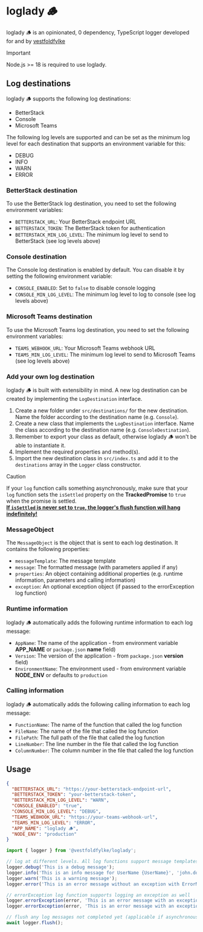 # loglady 🪵

loglady 🪵 is an opinionated, 0 dependency, TypeScript logger developed for and by [vestfoldfylke](https://github.com/vestfoldfylke)

> [!IMPORTANT]
> Node.js >= 18 is required to use loglady.

## Log destinations

loglady 🪵 supports the following log destinations:

- BetterStack
- Console
- Microsoft Teams

The following log levels are supported and can be set as the minimum log level for each destination that supports an environment variable for this:
- DEBUG
- INFO
- WARN
- ERROR

### BetterStack destination

To use the BetterStack log destination, you need to set the following environment variables:
- `BETTERSTACK_URL`: Your BetterStack endpoint URL
- `BETTERSTACK_TOKEN`: The BetterStack token for authentication
- `BETTERSTACK_MIN_LOG_LEVEL`: The minimum log level to send to BetterStack (see log levels above)

### Console destination

The Console log destination is enabled by default. You can disable it by setting the following environment variable:
- `CONSOLE_ENABLED`: Set to `false` to disable console logging
- `CONSOLE_MIN_LOG_LEVEL`: The minimum log level to log to console (see log levels above)

### Microsoft Teams destination

To use the Microsoft Teams log destination, you need to set the following environment variables:
- `TEAMS_WEBHOOK_URL`: Your Microsoft Teams webhook URL
- `TEAMS_MIN_LOG_LEVEL`: The minimum log level to send to Microsoft Teams (see log levels above)

### Add your own log destination

loglady 🪵 is built with extensibility in mind. A new log destination can be created by implementing the `LogDestination` interface.

1. Create a new folder under `src/destinations/` for the new destination. Name the folder according to the destination name (e.g. `Console`).
2. Create a new class that implements the `LogDestination` interface. Name the class according to the destination name (e.g. `ConsoleDestination`).
3. Remember to export your class as default, otherwise loglady 🪵 won't be able to instantiate it.
4. Implement the required properties and method(s).
5. Import the new destination class in `src/index.ts` and add it to the `destinations` array in the `Logger` class constructor.

> [!CAUTION]
> If your `log` function calls something asynchronously, make sure that your `log` function sets the `isSettled` property on the **TrackedPromise** to `true` when the promise is settled.<br />
> <b><u>If `isSettled` is never set to `true`, the logger's flush function will hang indefinitely!</u></b>

### MessageObject

The `MessageObject` is the object that is sent to each log destination. It contains the following properties:
- `messageTemplate`: The message template
- `message`: The formatted message (with parameters applied if any)
- `properties`: An object containing additional properties (e.g. runtime information, parameters and calling information)
- `exception`: An optional exception object (if passed to the errorException log function)

### Runtime information

loglady 🪵 automatically adds the following runtime information to each log message:
- `AppName`: The name of the application - from environment variable **APP_NAME** or `package.json` **name** field)
- `Version`: The version of the application - from `package.json` **version** field)
- `EnvironmentName`: The environment used - from environment variable **NODE_ENV** or defaults to `production`

### Calling information

loglady 🪵 automatically adds the following calling information to each log message:
- `FunctionName`: The name of the function that called the log function
- `FileName`: The name of the file that called the log function
- `FilePath`: The full path of the file that called the log function
- `LineNumber`: The line number in the file that called the log function
- `ColumnNumber`: The column number in the file that called the log function

## Usage

```json
{
  "BETTERSTACK_URL": "https://your-betterstack-endpoint-url",
  "BETTERSTACK_TOKEN": "your-betterstack-token",
  "BETTERSTACK_MIN_LOG_LEVEL": "WARN",
  "CONSOLE_ENABLED": "true",
  "CONSOLE_MIN_LOG_LEVEL": "DEBUG",
  "TEAMS_WEBHOOK_URL": "https://your-teams-webhook-url",
  "TEAMS_MIN_LOG_LEVEL": "ERROR",
  "APP_NAME": "loglady 🪵",
  "NODE_ENV": "production"
}
```

```typescript
import { logger } from '@vestfoldfylke/loglady';

// log at different levels. All log functions support message templates and parameters
logger.debug('This is a debug message');
logger.info('This is an info message for UserName {UserName}', 'john.doe');
logger.warn('This is a warning message');
logger.error('This is an error message without an exception with ErrorMessage: {ErrorMessage}', error.message);

// errorException log function supports logging an exception as well
logger.errorException(error, 'This is an error message with an exception but without additional parameters');
logger.errorException(error, 'This is an error message with an exception with additional parameters: ErrorMessage: {ErrorMessage}', error.message);

// flush any log messages not completed yet (applicable if asynchronous log destinations are used). If not called, the application may exit before all log messages are sent.
await logger.flush();
```